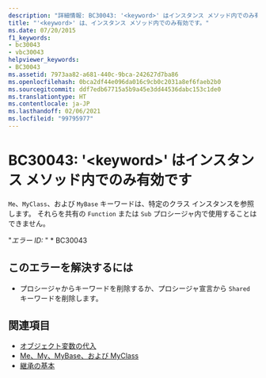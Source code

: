 ```yaml
---
description: "詳細情報: BC30043: '<keyword>' はインスタンス メソッド内でのみ有効です"
title: "'<keyword>' は、インスタンス メソッド内でのみ有効です。"
ms.date: 07/20/2015
f1_keywords:
- bc30043
- vbc30043
helpviewer_keywords:
- BC30043
ms.assetid: 7973aa82-a681-440c-9bca-242627d7ba86
ms.openlocfilehash: 0bca2df44e096da016c9cb0c2031a8ef6faeb2b0
ms.sourcegitcommit: ddf7edb67715a5b9a45e3dd44536dabc153c1de0
ms.translationtype: HT
ms.contentlocale: ja-JP
ms.lasthandoff: 02/06/2021
ms.locfileid: "99795977"
---
```

# <a name="bc30043-keyword-is-valid-only-within-an-instance-method"></a>BC30043: '\<keyword>' はインスタンス メソッド内でのみ有効です

`Me`、`MyClass`、および `MyBase` キーワードは、特定のクラス インスタンスを参照します。 それらを共有の `Function` または `Sub` プロシージャ内で使用することはできません。

"*エラー ID:* " * BC30043

## <a name="to-correct-this-error"></a>このエラーを解決するには

- プロシージャからキーワードを削除するか、プロシージャ宣言から `Shared` キーワードを削除します。

## <a name="see-also"></a>関連項目

- [オブジェクト変数の代入](../../programming-guide/language-features/variables/object-variable-assignment.md)
- [Me、My、MyBase、および MyClass](../../programming-guide/program-structure/me-my-mybase-and-myclass.md)
- [継承の基本](../../programming-guide/language-features/objects-and-classes/inheritance-basics.md)
